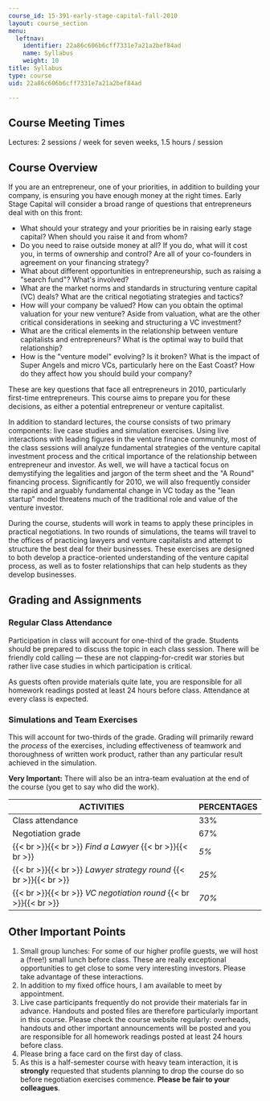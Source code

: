 ```yaml
---
course_id: 15-391-early-stage-capital-fall-2010
layout: course_section
menu:
  leftnav:
    identifier: 22a86c606b6cff7331e7a21a2bef84ad
    name: Syllabus
    weight: 10
title: Syllabus
type: course
uid: 22a86c606b6cff7331e7a21a2bef84ad

---
```


Course Meeting Times
--------------------

Lectures: 2 sessions / week for seven weeks, 1.5 hours / session

Course Overview
---------------

If you are an entrepreneur, one of your priorities, in addition to building your company, is ensuring you have enough money at the right times. Early Stage Capital will consider a broad range of questions that entrepreneurs deal with on this front:

*   What should your strategy and your priorities be in raising early stage capital? When should you raise it and from whom?
*   Do you need to raise outside money at all? If you do, what will it cost you, in terms of ownership and control? Are all of your co-founders in agreement on your financing strategy?
*   What about different opportunities in entrepreneurship, such as raising a "search fund"? What's involved?
*   What are the market norms and standards in structuring venture capital (VC) deals? What are the critical negotiating strategies and tactics?
*   How will your company be valued? How can you obtain the optimal valuation for your new venture? Aside from valuation, what are the other critical considerations in seeking and structuring a VC investment?
*   What are the critical elements in the relationship between venture capitalists and entrepreneurs? What is the optimal way to build that relationship?
*   How is the "venture model" evolving? Is it broken? What is the impact of Super Angels and micro VCs, particularly here on the East Coast? How do they affect how you should build your company?

These are key questions that face all entrepreneurs in 2010, particularly first-time entrepreneurs. This course aims to prepare you for these decisions, as either a potential entrepreneur or venture capitalist.

In addition to standard lectures, the course consists of two primary components: live case studies and simulation exercises. Using live interactions with leading figures in the venture finance community, most of the class sessions will analyze fundamental strategies of the venture capital investment process and the critical importance of the relationship between entrepreneur and investor. As well, we will have a tactical focus on demystifying the legalities and jargon of the term sheet and the "A Round" financing process. Significantly for 2010, we will also frequently consider the rapid and arguably fundamental change in VC today as the "lean startup" model threatens much of the traditional role and value of the venture investor.

During the course, students will work in teams to apply these principles in practical negotiations. In two rounds of simulations, the teams will travel to the offices of practicing lawyers and venture capitalists and attempt to structure the best deal for their businesses. These exercises are designed to both develop a practice-oriented understanding of the venture capital process, as well as to foster relationships that can help students as they develop businesses.

Grading and Assignments
-----------------------

### Regular Class Attendance

Participation in class will account for one-third of the grade. Students should be prepared to discuss the topic in each class session. There will be friendly cold calling — these are not clapping-for-credit war stories but rather live case studies in which participation is critical.

As guests often provide materials quite late, you are responsible for all homework readings posted at least 24 hours before class. Attendance at every class is expected.

### Simulations and Team Exercises

This will account for two-thirds of the grade. Grading will primarily reward the _process_ of the exercises, including effectiveness of teamwork and thoroughness of written work product, rather than any particular result achieved in the simulation.

**Very Important:** There will also be an intra-team evaluation at the end of the course (you get to say who did the work).

| ACTIVITIES | PERCENTAGES |
| --- | --- |
| Class attendance | 33% |
| Negotiation grade | 67% |
|  {{< br >}}{{< br >}} _Find a Lawyer_ {{< br >}}{{< br >}}  | _5%_ |
|  {{< br >}}{{< br >}} _Lawyer strategy round_ {{< br >}}{{< br >}}  | _25%_ |
|  {{< br >}}{{< br >}} _VC negotiation round_ {{< br >}}{{< br >}}  | _70%_ 

Other Important Points
----------------------

1.  Small group lunches: For some of our higher profile guests, we will host a (free!) small lunch before class. These are really exceptional opportunities to get close to some very interesting investors. Please take advantage of these interactions.
2.  In addition to my fixed office hours, I am available to meet by appointment.
3.  Live case participants frequently do not provide their materials far in advance. Handouts and posted files are therefore particularly important in this course. Please check the course website regularly: overheads, handouts and other important announcements will be posted and you are responsible for all homework readings posted at least 24 hours before class.
4.  Please bring a face card on the first day of class.
5.  As this is a half-semester course with heavy team interaction, it is **strongly** requested that students planning to drop the course do so before negotiation exercises commence. **Please be fair to your colleagues**.